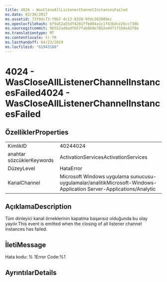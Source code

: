```yaml
---
title: 4024 - WasCloseAllListenerChannelInstancesFailed
ms.date: 03/30/2017
ms.assetid: 73f0dc73-f0b7-4c13-8328-9fdc262009ec
ms.openlocfilehash: bf9a52a55df4281ffbd84a1c1f43bdce26cc730b
ms.sourcegitcommit: 9b552addadfb57fab0b9e7852ed4f1f1b8a42f8e
ms.translationtype: MT
ms.contentlocale: tr-TR
ms.lasthandoff: 04/23/2019
ms.locfileid: "61943188"
---
```

# <a name="4024---wasclosealllistenerchannelinstancesfailed"></a><span data-ttu-id="3f2f4-102">4024 - WasCloseAllListenerChannelInstancesFailed</span><span class="sxs-lookup"><span data-stu-id="3f2f4-102">4024 - WasCloseAllListenerChannelInstancesFailed</span></span>
## <a name="properties"></a><span data-ttu-id="3f2f4-103">Özellikler</span><span class="sxs-lookup"><span data-stu-id="3f2f4-103">Properties</span></span>  
  
|||  
|-|-|  
|<span data-ttu-id="3f2f4-104">Kimlik</span><span class="sxs-lookup"><span data-stu-id="3f2f4-104">ID</span></span>|<span data-ttu-id="3f2f4-105">4024</span><span class="sxs-lookup"><span data-stu-id="3f2f4-105">4024</span></span>|  
|<span data-ttu-id="3f2f4-106">anahtar sözcükler</span><span class="sxs-lookup"><span data-stu-id="3f2f4-106">Keywords</span></span>|<span data-ttu-id="3f2f4-107">ActivationServices</span><span class="sxs-lookup"><span data-stu-id="3f2f4-107">ActivationServices</span></span>|  
|<span data-ttu-id="3f2f4-108">Düzey</span><span class="sxs-lookup"><span data-stu-id="3f2f4-108">Level</span></span>|<span data-ttu-id="3f2f4-109">Hata</span><span class="sxs-lookup"><span data-stu-id="3f2f4-109">Error</span></span>|  
|<span data-ttu-id="3f2f4-110">Kanal</span><span class="sxs-lookup"><span data-stu-id="3f2f4-110">Channel</span></span>|<span data-ttu-id="3f2f4-111">Microsoft Windows uygulama sunucusu-uygulamalar/analitik</span><span class="sxs-lookup"><span data-stu-id="3f2f4-111">Microsoft-Windows-Application Server-Applications/Analytic</span></span>|  
  
## <a name="description"></a><span data-ttu-id="3f2f4-112">Açıklama</span><span class="sxs-lookup"><span data-stu-id="3f2f4-112">Description</span></span>  
 <span data-ttu-id="3f2f4-113">Tüm dinleyici kanal örneklerinin kapatma başarısız olduğunda bu olay yayılır.</span><span class="sxs-lookup"><span data-stu-id="3f2f4-113">This event is emitted when the closing of all listener channel instances has failed.</span></span>  
  
## <a name="message"></a><span data-ttu-id="3f2f4-114">İleti</span><span class="sxs-lookup"><span data-stu-id="3f2f4-114">Message</span></span>  
 <span data-ttu-id="3f2f4-115">Hata kodu: % 1</span><span class="sxs-lookup"><span data-stu-id="3f2f4-115">Error Code:%1</span></span>  
  
## <a name="details"></a><span data-ttu-id="3f2f4-116">Ayrıntılar</span><span class="sxs-lookup"><span data-stu-id="3f2f4-116">Details</span></span>
